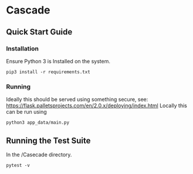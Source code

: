 # Cascade


## Quick Start Guide

### Installation
Ensure Python 3 is Installed on the system. 
```
pip3 install -r requirements.txt
```
### Running
Ideally this should be served using something secure, see: https://flask.palletsprojects.com/en/2.0.x/deploying/index.html
Locally this can be run using 
```
python3 app_data/main.py
```


## Running the Test Suite
In the /Casecade directory.
```
pytest -v
```
